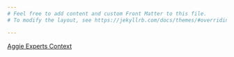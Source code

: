 ```yaml
---
# Feel free to add content and custom Front Matter to this file.
# To modify the layout, see https://jekyllrb.com/docs/themes/#overriding-theme-defaults

---
```

[Aggie Experts Context](/@context/dams.json)
